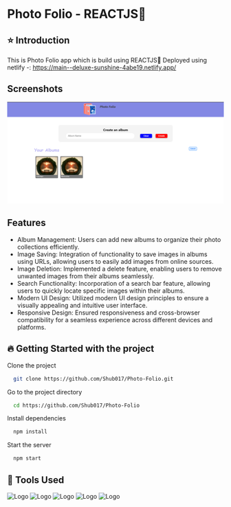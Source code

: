 
# Photo Folio - REACTJS🚀

## ⭐ Introduction 

This is Photo Folio app which is build using REACTJS🚀
Deployed using netlify -: https://main--deluxe-sunshine-4abe19.netlify.app/





## Screenshots

![App Screenshot](MarkDownImages/Screenshot1.png)


## Features

- Album Management: Users can add new albums to organize their photo collections efficiently.
- Image Saving: Integration of functionality to save images in albums using URLs, allowing users to easily add images from online sources.
- Image Deletion: Implemented a delete feature, enabling users to remove unwanted images from their albums seamlessly.
- Search Functionality: Incorporation of a search bar feature, allowing users to quickly locate specific images within their albums.
- Modern UI Design: Utilized modern UI design principles to ensure a visually appealing and intuitive user interface.
- Responsive Design: Ensured responsiveness and cross-browser compatibility for a seamless experience across different devices and platforms.





## 🔥 Getting Started with the project

Clone the project

```bash
  git clone https://github.com/Shub017/Photo-Folio.git
```

Go to the project directory

```bash
  cd https://github.com/Shub017/Photo-Folio
```

Install dependencies

```bash
  npm install
```

Start the server

```bash
  npm start
```


## 🔨 Tools Used
![Logo](https://camo.githubusercontent.com/bf4359e824cdb951a8af8661db0c8f4dddaee17306318ee8f018a4766991d79b/68747470733a2f2f696b2e696d6167656b69742e696f2f6761726261676576616c75652f676172626167652f746167732f52656163744a535f6e655f3931495a366e2e77656270)
![Logo](https://camo.githubusercontent.com/e56ca1eaaab376d28db9d2cc5f9b4764d97dfdc52235e5fe96d03f2e63d9550b/68747470733a2f2f7777772e77332e6f72672f68746d6c2f6c6f676f2f646f776e6c6f6164732f48544d4c355f4c6f676f5f3235362e706e67)
![Logo](https://camo.githubusercontent.com/c541c11ce18a7abaf63765b8dbbee0540892a73d54a6eedf616eec2d13937ce3/68747470733a2f2f6c6f676f6469782e636f6d2f6c6f676f2f3437303330392e706e67)
![Logo](https://1000logos.net/wp-content/uploads/2020/09/JavaScript-Logo.png)
![Logo](https://camo.githubusercontent.com/a9a2d6bf2fca57ecf18a1f129bf6079370f1ceacc6997e873f25d1b4396195e9/68747470733a2f2f636f64652e76697375616c73747564696f2e636f6d2f6173736574732f6170706c652d746f7563682d69636f6e2e706e67)






